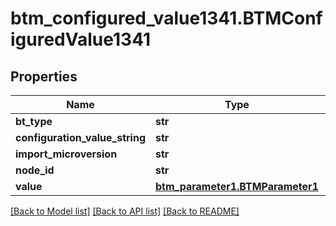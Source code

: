 # btm_configured_value1341.BTMConfiguredValue1341

## Properties
Name | Type | Description | Notes
------------ | ------------- | ------------- | -------------
**bt_type** | **str** |  | [optional] 
**configuration_value_string** | **str** |  | [optional] 
**import_microversion** | **str** |  | [optional] 
**node_id** | **str** |  | [optional] 
**value** | [**btm_parameter1.BTMParameter1**](BTMParameter1.md) |  | [optional] 

[[Back to Model list]](../README.md#documentation-for-models) [[Back to API list]](../README.md#documentation-for-api-endpoints) [[Back to README]](../README.md)



